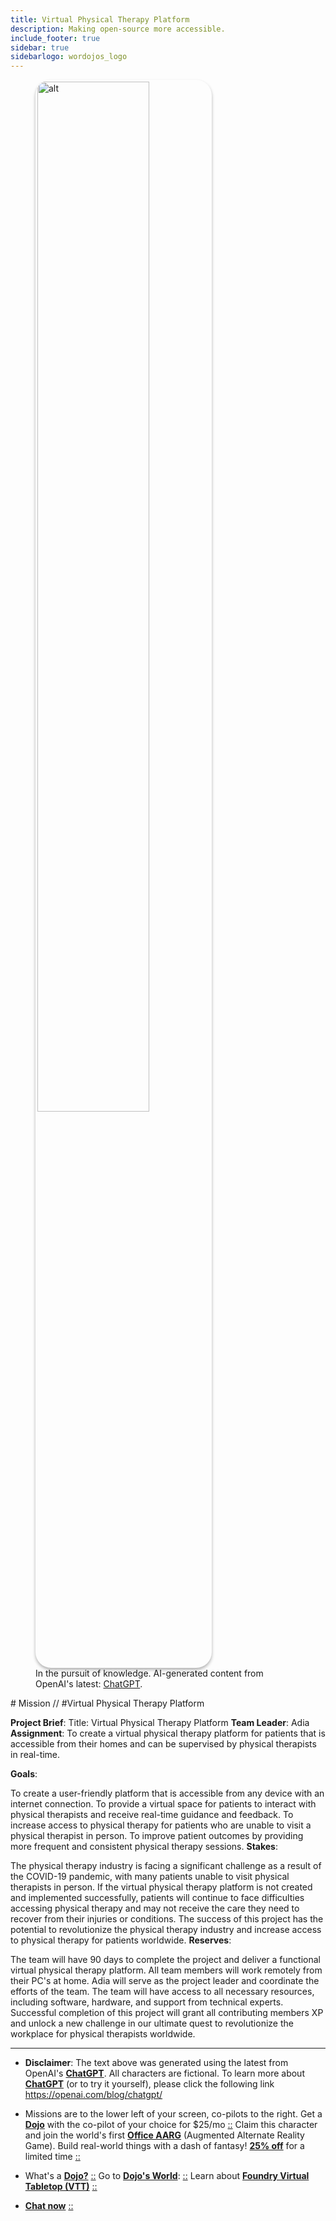 ```yaml
---
title: Virtual Physical Therapy Platform
description: Making open-source more accessible.
include_footer: true
sidebar: true
sidebarlogo: wordojos_logo
---
```

<figure>
    <img src='/uploads/mechs/Barista.png' style="width: 65%;height: 65%;padding: 3px; box-shadow: 0 3px 5px rgba(0,0,0,.3);border-radius: 25px;overflow: hidden;border: none;" align="middle"; alt='alt'; alt='student in hoody with laptop';/>
    <figcaption>In the pursuit of knowledge.  AI-generated content from OpenAI's latest: <a href="https://openai.com/blog/chatgpt/" >ChatGPT</a>.</figcaption>
</figure>
# Mission // #Virtual Physical Therapy Platform

**Project Brief**:
Title: Virtual Physical Therapy Platform
**Team Leader**: Adia
**Assignment**: To create a virtual physical therapy platform for patients that is accessible from their homes and can be supervised by physical therapists in real-time.

**Goals**:

To create a user-friendly platform that is accessible from any device with an internet connection.
To provide a virtual space for patients to interact with physical therapists and receive real-time guidance and feedback.
To increase access to physical therapy for patients who are unable to visit a physical therapist in person.
To improve patient outcomes by providing more frequent and consistent physical therapy sessions.
**Stakes**:

The physical therapy industry is facing a significant challenge as a result of the COVID-19 pandemic, with many patients unable to visit physical therapists in person.
If the virtual physical therapy platform is not created and implemented successfully, patients will continue to face difficulties accessing physical therapy and may not receive the care they need to recover from their injuries or conditions.
The success of this project has the potential to revolutionize the physical therapy industry and increase access to physical therapy for patients worldwide.
**Reserves**:

The team will have 90 days to complete the project and deliver a functional virtual physical therapy platform.
All team members will work remotely from their PC's at home.
Adia will serve as the project leader and coordinate the efforts of the team.
The team will have access to all necessary resources, including software, hardware, and support from technical experts.
Successful completion of this project will grant all contributing members XP and unlock a new challenge in our ultimate quest to revolutionize the workplace for physical therapists worldwide.

---

* **Disclaimer**: The text above was generated using the latest from OpenAI's [**ChatGPT**](https://openai.com/blog/chatgpt/).  All characters are fictional.  To learn more about [**ChatGPT**](https://openai.com/blog/chatgpt/) (or to try it yourself), please click the following link https://openai.com/blog/chatgpt/

* Missions are to the lower left of your screen, co-pilots to the right. Get a [**Dojo**](https://workmates.live/marketplace) with the co-pilot of your choice for $25/mo [::](https://workmates.live/marketplace)  Claim this character and join the world's first [**Office AARG**](https://dojos.world) (Augmented Alternate Reality Game). Build real-world things with a dash of fantasy! [**25% off**](https://blog.workdojos.com/free-dojo) for a limited time [::](https://blog.workdojos.com/free-dojo) 

* What's a [**Dojo?**](https://workdojos.com) [::](https://workdojos.com)  Go to [**Dojo's World**](https://dojos.world): [::](https://dojos.world)  Learn about [**Foundry Virtual Tabletop (VTT)**](https://foundryvtt.com) [::](https://foundryvtt.com/)

* [**Chat now**](https://chat.workmates.live/channel/support) [::](https://chat.workmates.live/channel/support)